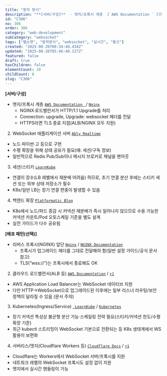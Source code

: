 ```yaml
---
title: "동작 방식"
description: "**[서버/구성]**  - 엣지/프록시 계층  [`AWS Documentation ` ](https://docs.aws.amazon.com/elasticloadbalancing/latest/application/load-balancer-listeners.html?utm..."
id: "C306"
no: 306
order: 306
category: "web-development"
subCategory: "websocket"
tags: ["웹소켓", "동작방식", "websocket", "실시간", "통신"]
created: "2025-08-26T00:34:40.434Z"
updated: "2025-08-26T05:46:40.227Z"
featured: false
draft: true
hasChildren: false
elementCount: 38
childCount: 0
slug: "C306"
---
```


**[서버/구성]**

- 엣지/프록시 계층  [`AWS Documentation ` ](https://docs.aws.amazon.com/elasticloadbalancing/latest/application/load-balancer-listeners.html?utm_source=chatgpt.com)/ [`Nginx`](https://nginx.org/en/docs/http/websocket.html?utm_source=chatgpt.com)
  - NGINX·로드밸런서가 HTTP/1.1 Upgrade를 처리
  - Connection: upgrade, Upgrade: websocket 헤더를 전달 
  - HTTPS라면 TLS 종료 지점(ALB/NGINX 모두 지원)
2. WebSocket 애플리케이션 서버  [`Ably Realtime`](https://ably.com/blog/scaling-pub-sub-with-websockets-and-redis?utm_source=chatgpt.com)

  - 노드·파이썬·고 등으로 구현
  - 수평 확장을 위해 상태 공유가 필요(예: 세션/구독 정보)
  - 일반적으로 Redis Pub/Sub이나 메시지 브로커로 채널을 팬아웃
3. 세션/스티키    [`LearnKube`](https://learnkube.com/kubernetes-long-lived-connections?utm_source=chatgpt.com)

  - 연결이 장수(LB 레벨에서 재분배 어려움) 하므로, 초기 연결 분산 후에는 스티키 세션 또는 외부 상태 저장소가 필수
  - K8s/일반 LB는 장기 연결 편중이 발생할 수 있음
4. 백엔드 확장  [`Platformatic Blog`](https://blog.platformatic.dev/building-a-high-performance-streaming-service-in-kubernetes-websockets-at-scale?utm_source=chatgpt.com)

  - K8s에서 노드/파드 증감 시 커넥션 재분배가 즉시 일어나지 않으므로 수용 가능한 커넥션 카운트/Pod 오토스케일 기준을 별도 설계
  - 실전 가이드가 다수 공유됨


**[배포 패턴(선택)]**

- 리버스 프록시(NGINX) 앞단 [`Nginx`](https://nginx.org/en/docs/http/websocket.html?utm_source=chatgpt.com)  /  [`NGINX Documentation`](https://docs.nginx.com/nginx/admin-guide/web-server/reverse-proxy/?utm_source=chatgpt.com)[](https://docs.aws.amazon.com/elasticloadbalancing/latest/application/load-balancer-listeners.html?utm_source=chatgpt.com)[](https://docs.aws.amazon.com/elasticloadbalancing/latest/application/load-balancer-listeners.html?utm_source=chatgpt.com)
  - 프록시가 업그레이드 헤더를 그대로 전달해야 함(일반 설정 가이드/공식 문서 참고)
  - TLS(“wss://”)는 프록시에서 종료해도 OK
2. 클라우드 로드밸런서(ALB 등) [`AWS Documentation`](https://docs.aws.amazon.com/elasticloadbalancing/latest/application/load-balancer-listeners.html?utm_source=chatgpt.com)  /  [`+1`](https://docs.aws.amazon.com/pdfs/elasticloadbalancing/latest/userguide/elb-ug.pdf?utm_source=chatgpt.com)[](https://ably.com/blog/scaling-pub-sub-with-websockets-and-redis?utm_source=chatgpt.com)

  - AWS Application Load Balancer는 WebSocket 네이티브 지원 
  - 다만 HTTP→WebSocket으로 업그레이드된 이후에는 일부 리스너 라우팅/보안 정책이 달라질 수 있음 (문서 주의)
3. Kubernetes(Ingress/Service) [` LearnKube`](https://learnkube.com/kubernetes-long-lived-connections?utm_source=chatgpt.com)  /  [`Kubernetes`](https://kubernetes.io/blog/2024/08/20/websockets-transition/?utm_source=chatgpt.com)

  - 장기 커넥션 특성상 불균형 분산 가능·스케일링 전략 필요(스티키/커넥션 한도/수평 확장 기준)
  - 최근 kubectl 스트리밍이 WebSocket 기본으로 전환되는 등 K8s 생태계에서 WS 활용이 보편화
4. 서버리스/엣지(Cloudflare Workers 등) [`Cloudflare Docs`](https://developers.cloudflare.com/workers/examples/websockets/?utm_source=chatgpt.com)  /  [`+1`](https://developers.cloudflare.com/network/websockets/?utm_source=chatgpt.com)

  - Cloudflare는 Workers에서 WebSocket 서버/프록시를 지원
  - 네트워크 레벨의 WebSocket 프록시도 설정 없이 지원
  - 엣지에서 실시간 핸들링이 가능
